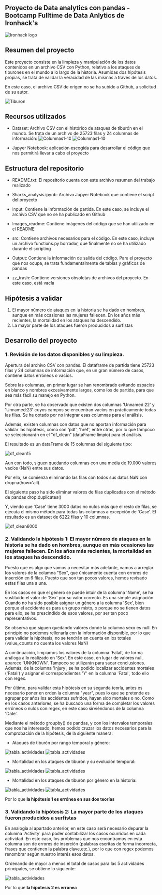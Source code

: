 ## Proyecto de Data analytics con pandas - Bootcamp Fulltime de Data Anlytics de Ironhack's

![Ironhack logo](https://www.fundacionuniversia.net/wp-content/uploads/2017/09/ironhack_logo.jpg)

## Resumen del proyecto

Este proyecto consiste en la limpieza y manipulación de los datos contenidos en un archivo CSV con Python, relativo a los ataques de tiburones en el mundo a lo largo de la historia. Asumidas dos hipótesis propias, se trata de validar la veracidad de las mismas a través de los datos.

En este caso, el archivo CSV de origen no se ha subido a Github, a solicitud de su autor.

![Tiburon](https://www.ngenespanol.com/wp-content/uploads/2018/08/%C2%BFPor-qu%C3%A9-disminuy%C3%B3-el-riesgo-de-ataques-de-tibur%C3%B3n-770x413.jpg)


## Recursos utilizados

* Dataset: Archivo CSV con el histórico de ataques de tiburón en el mundo. Se trata de un archivo de 25723 filas y 24 columnas de información:
![Columnas1-10](Images_readme/Columnas1.png)
![Columnas1-10](Images_readme/Columnas2.png)


* Jupyer Notebook: aplicación escogida para desarrollar el código que nos permitirá llevar a cabo el proyecto


## Estructura del repositorio

* README.txt: El repositorio cuenta con este archivo resumen del trabajo realizado
* Sharks_analysis.ipynb: Archivo Jupyer Notebook que contiene el script del proyecto

* Input: Contiene la información de partida. En este caso, se incluye el archivo CSV que no se ha publicado en Github
* Images_readme: Contiene imágenes del código que se han utilizado en el README
* src: Contiene archivos necesarios para el código. En este caso, incluye un archivo functions.py borrador, que finalmente no se ha utilizado durante el scripting
* Output: Contiene la información de salida del código. Para el proyecto que nos ocupa, se trata fundamentalmente de tablas y gráficos de pandas
* zz_trash: Contiene versiones obsoletas de archivos del proyecto. En este caso, está vacía

## Hipótesis a validar
1. El mayor número de ataques en la historia se ha dado en hombres, aunque en más ocasiones las mujeres fallecen. En los años más recientes, la mortalidad en los ataques ha descendido. 
2. La mayor parte de los ataques fueron producidos a surfistas


## Desarrollo del proyecto
### 1. Revisión de los datos disponibles y su limpieza. 
Apertura del archivo CSV con pandas. El dataframe de partida tiene 25723 filas y 24 columnas de información que, en un gran número de casos, contiene datos erróneos o vacíos.

Sobre las columnas, en primer lugar se han renombrado evitando espacios en blanco y nombres excesivamente largos, como los de partida, para que sea más fácil su manejo en Python.

Por otra parte, se ha observado que existen dos columnas 'Unnamed:22' y 'Unnamed:23' cuyos campos se encuentran vacíos en prácticamente todas las filas. Se ha optado por no integrar esas columnas para el análisis. 

Además, existen columnas con datos que no aportan información para validar las hipótesis, como son 'pdf', 'href', entre otras, por lo que tampoco se seleccionarán en el "df_clean" (dataFrame limpio) para el análisis.

El resultado es un dataFrame de 15 columnas del siguiente tipo:

![df_clean15](Images_readme/15_columas_limpias.png)

Aun con todo, siguen quedando columnas con una media de 19.000 valores vacíos (NaN) entre sus datos.

Por ello, se comienza eliminando las filas con todos sus datos NaN con dropna(how='all).

El siguiente paso ha sido eliminar valores de filas duplicadas con el método de pandas drop.duplicates()

Y, viendo que 'Case' tiene 3000 datos no nulos más que el resto de filas, se ejecuta el mismo método para todas las columnas a excepción de 'Case'.
El resultado es un dataset de 6222 filas y 10 columnas.

![df_clean6000](Images_readme/6000filas.png)


### 2. Validando la hipótesis 1: El mayor número de ataques en la historia se ha dado en hombres, aunque en más ocasiones las mujeres fallecen. En los años más recientes, la mortalidad en los ataques ha descendido.
Puesto que es algo que vamos a necesitar más adelante, vamos a arreglar los valores de la columna "Sex", que únicamente cuenta con errores de inserción en 6 filas. Puesto que son tan pocos valores, hemos revisado estas filas una a una.

En los casos en que el género se puede intuir de la columna 'Name', se ha sustituido el valor de 'Sex' por su valor correcto. Es una simple asignación.
Cuando no ha sido posible asignar un género a la columna 'Sex', bien porque el accidente es para un grupo mixto, o porque no se tienen datos para ello, se ha prescindido de esos valores, por ser tan poco representativos.

Se observa que siguen quedando valores donde la columna sexo es null. En principio no podemos rellenarla con la información disponible, por lo que para validar la hipótesis, no se tendrán en cuenta en los totales (value_counts no cuenta los valores NaN)

A continuación, limpiamos los valores de la columna 'Fatal', de forma análoga a lo realizado en 'Sex'. En este caso, en lugar de valores  null, aparece 'UNKNOWN'. Tampoco se utilizarán para sacar conclusiones. Además, de la columna 'Injury', se ha podido localizar accidentes mortales ('Fatal') y asignar el correspondientes 'Y' en la columna 'Fatal', todo ello con regex.

Por último, para validar esta hipótesis en su segunda teoría, antes es necesario poner en orden la columna "year", pues lo que se pretende es agrupar por años los accidentes sufridos, hayan sido mortales o no. Como en los casos anteriores, se ha buscado una forma de completar los valores erróneos o nulos con regex, en este caso sirviéndonos de la columna 'Date'.

Mediante el método groupby() de pandas, y con los intervalos temporales que nos ha interesado, hemos podido cruzar los datos necesarios para la comprobación de la hipótesis, de la siguiente manera:

* Ataques de tiburón por rango temporal y género:

![tabla_actividades](output/1-tabla_gen_fatal_años.png)
![tabla_actividades](output/2-barras_genero_años.png)

* Mortalidad en los ataques de tiburón y su evolución temporal:

![tabla_actividades](output/3-tabla_porcentaje_años.png)
![tabla_actividades](output/4-porcentaje_fatal_años.png)

* Mortalidad en los ataques de tiburón por género en la historia:

![tabla_actividades](output/5-barras_genero_fatal.png)
![tabla_actividades](output/6-tabla_gen_fatal_porcentaje.png)


Por lo que **la hipótesis 1 es errónea en sus dos teorías**

### 3. Validando la hipótesis 2: La mayor parte de los ataques fueron producidos a surfistas
En analogía al apartado anterior, en este caso será necesario depurar la columna 'Activity' para poder contabilizar los casos ocurridos en cada actividad.
En este caso, los problemas que nos encontramos en esta columna son de errores de inserción (palabras escritas de forma incorrecta, frases que contienen la palabra clave,etc.), por lo que con regex podemos renombrar según nuestro interés esos datos.

Ordenando de mayor  a menos el total de casos para las 5 actividades principales, se obtiene lo siguiente:

![tabla_actividades](output/7-tabla_actividades.png)


Por lo que **la hipótesis 2 es errónea**
